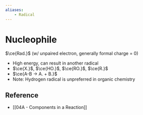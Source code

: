 ```yaml
---
aliases:
    - Radical
---
```


# Nucleophile

$\ce{Rad.}$ (w/ unpaired electron, generally formal charge = 0)

- High energy, can result in another radical
- $\ce{X.}$, $\ce{HO.}$, $\ce{RO.}$, $\ce{R.}$
- $\ce{A-B -> A. + B.}$
- Note: Hydrogen radical is unpreferred in organic chemistry

## Reference

- [[04A - Components in a Reaction]]
